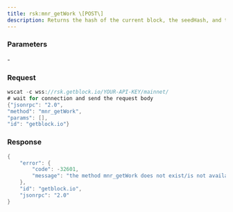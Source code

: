 ```yaml
---
title: rsk:mnr_getWork \[POST\]
description: Returns the hash of the current block, the seedHash, and the boundarycondition to be met (“target”).
---
```


### Parameters


\-

### Request

``` java
wscat -c wss://rsk.getblock.io/YOUR-API-KEY/mainnet/ 
# wait for connection and send the request body 
{"jsonrpc": "2.0",
"method": "mnr_getWork",
"params": [],
"id": "getblock.io"}
```

###  Response

``` java
{
    "error": {
        "code": -32601,
        "message": "the method mnr_getWork does not exist/is not available"
    },
    "id": "getblock.io",
    "jsonrpc": "2.0"
}
```

